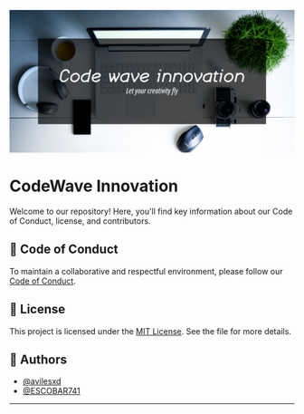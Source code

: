 ![enterprise Banner][enterprise-banner-link]

# CodeWave Innovation

Welcome to our repository! Here, you'll find key information about our Code of Conduct, license, and contributors.

## 📜 Code of Conduct

To maintain a collaborative and respectful environment, please follow our [Code of Conduct][code-of-conduct-link].

## 📝 License

This project is licensed under the [MIT License][license-link]. See the file for more details.

## 👥 Authors

- [@avilesxd](https://www.github.com/avilesxd)
- [@ESCOBAR741](https://github.com/ESCOBAR741)

---

<!-- Resources -->
[enterprise-banner-link]: https://raw.githubusercontent.com/CodeWaveInnovation/.github/refs/heads/main/images/banner.png
[code-of-conduct-link]: https://github.com/CodeWaveInnovation/.github/blob/main/CODE_OF_CONDUCT.MD
[license-link]: https://github.com/CodeWaveInnovation/.github/blob/main/LICENSE
